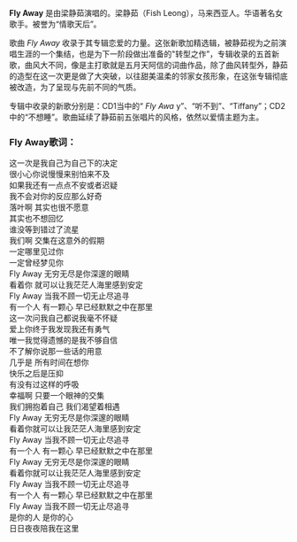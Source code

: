 

**Fly Away** 是由梁静茹演唱的。梁静茹（Fish Leong），马来西亚人。华语著名女歌手。被誉为“情歌天后”。

歌曲 _Fly Away_
收录于其专辑恋爱的力量。这张新歌加精选辑，被静茹视为之前演唱生涯的一个集结，也是为下一阶段做出准备的"转型之作”，专辑收录的五首新歌，曲风大不同，像是主打歌就是五月天阿信的词曲作品，除了曲风转型外，静茹的造型在这一次更是做了大突破，以往甜美温柔的邻家女孩形象，在这张专辑彻底被改造，为了呈现与先前不同的气质。

专辑中收录的新歌分别是：CD1当中的“ _Fly Awa_
y”、“听不到”、“Tiffany”；CD2中的“不想睡”。歌曲延续了静茹前五张唱片的风格，依然以爱情主题为主。

### Fly Away歌词：

这一次是我自己为自己下的决定  
很小心你说慢慢来别怕来不及  
如果我还有一点点不安或者迟疑  
我不会对你的反应那么好奇  
落叶啊 其实也很不愿意  
其实也不想回忆  
谁没等到错过了流星  
我们啊 交集在这意外的假期  
一定哪里见过你  
一定曾经梦见你  
Fly Away 无穷无尽是你深邃的眼睛  
看着你 就可以让我茫茫人海里感到安定  
Fly Away 当我不顾一切无止尽追寻  
有一个人 有一颗心 早已经默默之中在那里  
这一次问我自己都说我毫不怀疑  
爱上你终于我发现我还有勇气  
唯一我觉得遗憾的是我不够自信  
不了解你说那一些话的用意  
几乎是 所有时间在想你  
快乐之后是压抑  
有没有过这样的呼吸  
幸福啊 只要一个眼神的交集  
我们拥抱着自己 我们渴望着相遇  
Fly Away 无穷无尽是你深邃的眼睛  
看着你就可以让我茫茫人海里感到安定  
Fly Away 当我不顾一切无止尽追寻  
有一个人 有一颗心 早已经默默之中在那里  
Fly Away 无穷无尽是你深邃的眼睛  
看着你就可以让我茫茫人海里感到安定  
Fly Away 当我不顾一切无止尽追寻  
有一个人 有一颗心 早已经默默之中在那里  
Fly Away 当我不顾一切无止尽追寻  
是你的人 是你的心  
日日夜夜陪我在这里


